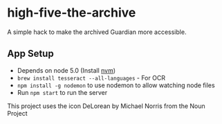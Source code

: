 # high-five-the-archive

A simple hack to make the archived Guardian more accessible.

## App Setup

- Depends on node 5.0 (Install [nvm](https://github.com/creationix/nvm))
- `brew install tesseract --all-languages` - For OCR
- `npm install -g nodemon` to use nodemon to allow watching node files
- Run `npm start` to run the server

This project uses the icon DeLorean by Michael Norris from the Noun Project
